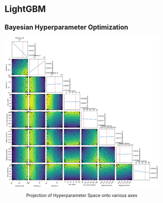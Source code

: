 # LightGBM

## Bayesian Hyperparameter Optimization
<p align="center">
  <img src="https://github.com/PRATEEKKUMARAGNIHOTRI/CMS-trigger/blob/master/images/LightGBM-SearchSpace-Projections.png">
</p>
<p align="center">
  Projection of Hyperparameter Space onto various axes
</p>
